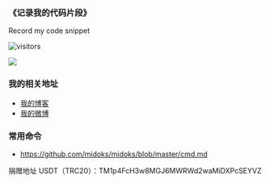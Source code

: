### 《记录我的代码片段》

Record my code snippet

![visitors](https://visitor-badge.glitch.me/badge?page_id=midoks&left_color=green&right_color=red)


![](https://github-readme-stats.vercel.app/api?username=midoks)

### 我的相关地址
- [我的博客](http://www.cachecha.com)
- [我的微博](http://weibo.com/u/1504761980)


### 常用命令

- https://github.com/midoks/midoks/blob/master/cmd.md


捐赠地址 USDT（TRC20）：TM1p4FcH3w8MGJ6MWRWd2waMiDXPcSEYVZ
